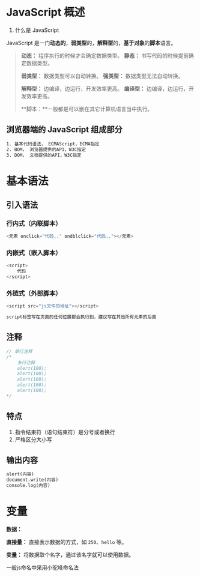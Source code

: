 # JavaScript 概述

1.  什么是 JavaScript

JavaScript 是一门**动态的**，**弱类型**的，**解释型**的，**基于对象**的**脚本**语言。

> **动态：** 程序执行的时候才会确定数据类型。 **静态：** 书写代码的时候提前确定数据类型。
>
> **弱类型：** 数据类型可以自动转换。 **强类型：** 数据类型无法自动转换。
>
> **解释型：** 边编译，边运行，开发效率更高。 **编译型：** 边编译，边运行，开发效率更高。
>
> **脚本：**一般都是可以嵌在其它计算机语言当中执行。

## 浏览器端的 JavaScript 组成部分

```html
1. 基本代码语法， ECMAScript，ECMA指定
2. BOM， 浏览器提供的API，W3C指定
3. DOM， 文档提供的API，W3C指定
```

# 基本语法

## 引入语法

### 行内式（内联脚本）

```js
<元素 onclick="代码.." ondblclick="代码.."></元素>
```

### 内嵌式（嵌入脚本）

```js
<script>
    代码
</script>
```

### 外链式（外部脚本）

```js
<script src="js文件的地址"></script>	

script标签写在页面的任何位置都会执行到，建议写在其他所有元素的后面
```

## 注释

```js
// 单行注释
/*
    多行注释
    alert(100);
    alert(100);
    alert(100);
    alert(100);
    alert(100);
*/
```

## 特点
1.  指令结束符（语句结束符）是分号或者换行
2. 严格区分大小写
## 输出内容
```html
alert(内容)
document.write(内容)
console.log(内容)
```
# 变量
**数据：**

**直接量：** 直接表示数据的方式，如 `250`、`hello` 等。

**变量：** 将数据取个名字，通过该名字就可以使用数据。

一般js命名中采用小驼峰命名法
